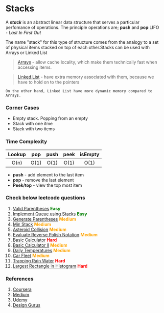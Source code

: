 # Stacks
A _**stack**_ is an abstract linear data structure that serves a particular perfomance of operations. The principle operations are; **push** and **pop**
LIFO - _Last In First Out_

The name "stack" for this type of structure comes from the analogy to a set of physical items stacked on top of each other.Stacks can be used with Arrays or Linked List

> [Arrays](https://github.com/RWambui/Data-structure-Interview-prep-JS/tree/main/src/data-structures/arrays) - allow cache locality, which make them technically fast when accessing items.

> [Linked List](https://github.com/RWambui/Data-structure-Interview-prep-JS/tree/main/src/data-structures/linked-lists) - have extra memory associated with them, because we have to hold on to the pointers

```
On the other hand, Linked List have more dynamic memory compared to Arrays.
```
### Corner Cases
* Empty stack. Popping from an empty
* Stack with one itme
* Stack with two items


### Time Complexity

| Lookup |  pop | push | peek | isEmpty |
|:------:|:----:|:----:|:----:|:-------:|
|  O(n)  | O(1) | O(1) | O(1) |   O(1)  |

  * **push** - add element to the last item
  * **pop** - remove the last element
  * **Peek/top** - view the top most item

### Check below leetcode questions
  1. [Valid Parentheses](https://leetcode.com/problems/valid-parentheses/) <b style='color:green'>Easy</b> 
  2. [Implement Queue using Stacks](https://leetcode.com/problems/implement-queue-using-stacks/) <b style='color:green'>Easy</b> 
  3. [Generate Parentheses](https://leetcode.com/problems/implement-queue-using-stacks/) <b style='color:orange'>Medium</b> 
  4. [Min Stack](https://leetcode.com/problems/min-stack/) <b style='color:orange'>Medium</b> 
  5. [Asteroid Collision](https://leetcode.com/problems/asteroid-collision/) <b style='color:orange'>Medium</b> 
  6. [Evaluate Reverse Polish Notation](https://leetcode.com/problems/evaluate-reverse-polish-notation/) <b style='color:orange'>Medium</b> 
  7. [Basic Calculator](https://leetcode.com/problems/basic-calculator/) <b style='color:red'>Hard</b> 
  8. [Basic Calculator II](https://leetcode.com/problems/basic-calculator-ii/) <b style='color:orange'>Medium</b> 
  9. [Daily Temperatures](https://leetcode.com/problems/daily-temperatures/) <b style='color:orange'>Medium</b> 
  10. [Car Fleet](https://leetcode.com/problems/car-fleet/) <b style='color:orange'>Medium</b> 
  10. [Trapping Rain Water](https://leetcode.com/problems/trapping-rain-water/) <b style='color:red'>Hard</b> 
  11. [Largest Rectangle in Histogram](https://leetcode.com/problems/largest-rectangle-in-histogram/) <b style='color:red'>Hard</b> 


  ### References
  1. [Coursera](https://www.coursera.org/lecture/data-structures/stacks-UdKzQ)
  2. [ Medium ](https://medium.com/basecs/stacks-and-overflows-dbcf7854dc67)
  3. [Udemy](https://www.udemy.com/course/master-the-coding-interview-data-structures-algorithms/?LSNPUBID=PPkX79%2Fc*b0&ranEAID=PPkX79%2Fc*b0&ranMID=39197&ranSiteID=PPkX79_c.b0-atM3WydGzI4qHE90fKPzHg&utm_medium=udemyads&utm_source=aff-campaign)
  4. [Design Gurus](https://designgurus.org/course/grokking-the-coding-interview)